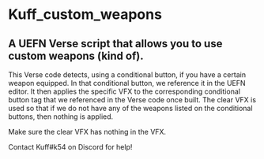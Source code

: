 # Kuff_custom_weapons
## A UEFN Verse script that allows you to use custom weapons (kind of).

This Verse code detects, using a conditional button, if you have a certain weapon equipped. In that conditional button, we reference it in the UEFN editor. It then applies the specific VFX to the corresponding conditional button tag that we referenced in the Verse code once built. The clear VFX is used so that if we do not have any of the weapons listed on the conditional buttons, then nothing is applied.

Make sure the clear VFX has nothing in the VFX.

Contact Kuff#k54 on Discord for help!
